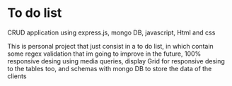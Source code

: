 <h1> To do list </h1>

<p> CRUD application using express.js, mongo DB, javascript, Html and css </p>

<p> This is personal project that just consist in a to do list, in which contain some regex validation that im going to improve in the future, 100% responsive desing using media queries,
display Grid for responsive desing to the tables too, and schemas with mongo DB to store the data of the clients </p>

